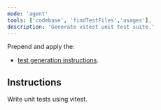 ```yaml
---
mode: 'agent'
tools: ['codebase', 'findTestFiles','usages'],
description: 'Generate vitest unit test suite.'
---
```


Prepend and apply the:

- [test generation instructions](.github/copilot/instructions/testGeneration.instructions.md).

## Instructions

Write unit tests using vitest.
